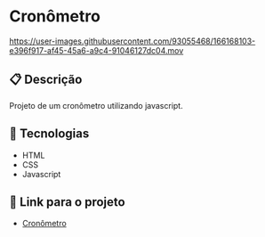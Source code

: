 # Cronômetro

<https://user-images.githubusercontent.com/93055468/166168103-e396f917-af45-45a6-a9c4-91046127dc04.mov>

## 📋 Descrição

Projeto de um cronômetro utilizando javascript.

## 🚀 Tecnologias

- HTML
- CSS
- Javascript

## 🚀 Link para o projeto

- [Cronômetro](https://fabiomoura-m.github.io/cronometro/)
